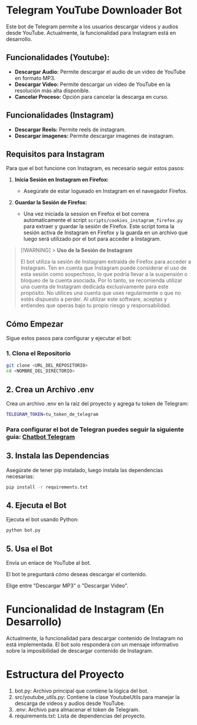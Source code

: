 # Telegram YouTube Downloader Bot

Este bot de Telegram permite a los usuarios descargar videos y audios desde YouTube. Actualmente, la funcionalidad para Instagram está en desarrollo.

## Funcionalidades (Youtube):

- **Descargar Audio:** Permite descargar el audio de un video de YouTube en formato MP3.
- **Descargar Video:** Permite descargar un video de YouTube en la resolución más alta disponible.
- **Cancelar Proceso:** Opción para cancelar la descarga en curso.

## Funcionalidades (Instagram)

- **Descargar Reels:** Permite reels de instagram.
- **Descargar imagenes:** Permite descargar imagenes de instagram.

## Requisitos para Instagram

Para que el bot funcione con Instagram, es necesario seguir estos pasos:

1. **Inicia Sesión en Instagram en Firefox:**

   - Asegúrate de estar logueado en Instagram en el navegador Firefox.

2. **Guardar la Sesión de Firefox:**
   - Una vez iniciada la session en Firefox el bot correra automaticamente el script `scripts/cookies_instagram_firefox.py` para extraer y guardar la sesión de Firefox. Este script toma la sesión activa de Instagram en Firefox y la guarda en un archivo que luego será utilizado por el bot para acceder a Instagram.

> [!WARNING] > **Uso de la Sesión de Instagram**
>
> El bot utiliza la sesión de Instagram extraída de Firefox para acceder a Instagram. Ten en cuenta que Instagram puede considerar el uso de esta sesión como sospechoso, lo que podría llevar a la suspensión o bloqueo de la cuenta asociada. Por lo tanto, se recomienda utilizar una cuenta de Instagram dedicada exclusivamente para este propósito. No utilices una cuenta que uses regularmente o que no estés dispuesto a perder. Al utilizar este software, aceptas y entiendes que operas bajo tu propio riesgo y responsabilidad.

## Cómo Empezar

Sigue estos pasos para configurar y ejecutar el bot:

### 1. Clona el Repositorio

```bash
git clone <URL_DEL_REPOSITORIO>
cd <NOMBRE_DEL_DIRECTORIO>
```

## 2. Crea un Archivo .env

Crea un archivo .env en la raíz del proyecto y agrega tu token de Telegram:

```bash
TELEGRAM_TOKEN=tu_token_de_telegram
```

### Para configurar el bot de Telegran puedes seguir la siguiente guia: [Chatbot Telegram](https://sendpulse.com/latam/knowledge-base/chatbot/telegram/create-telegram-chatbot)

## 3. Instala las Dependencias

Asegúrate de tener pip instalado, luego instala las dependencias necesarias:

```bash
pip install -r requirements.txt
```

## 4. Ejecuta el Bot

Ejecuta el bot usando Python:

```bash
python bot.py
```

## 5. Usa el Bot

Envía un enlace de YouTube al bot.

El bot te preguntará cómo deseas descargar el contenido.

Elige entre "Descargar MP3" o "Descargar Video".

# Funcionalidad de Instagram (En Desarrollo)

Actualmente, la funcionalidad para descargar contenido de Instagram no está implementada. El bot solo responderá con un mensaje informativo sobre la imposibilidad de descargar contenido de Instagram.

# Estructura del Proyecto

1. bot.py: Archivo principal que contiene la lógica del bot.
2. src/youtube_utils.py: Contiene la clase YoutubeUtils para manejar la descarga de videos y audios desde YouTube.
3. .env: Archivo para almacenar el token de Telegram.
4. requirements.txt: Lista de dependencias del proyecto.
